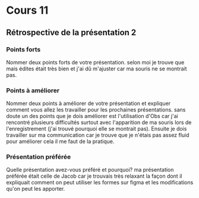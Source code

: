 # Cours 11
## Rétrospective de la présentation 2

### Points forts
Nommer deux points forts de votre présentation. 
selon moi je trouve que mais édites était très bien et j'ai dû m'ajuster car ma souris ne se montrait pas.

### Points à améliorer
Nommer deux points à améliorer de votre présentation et expliquer comment vous allez les travailler pour les prochaines présentations.
sans doute un des points que je dois améliorer est l'utilisation d'Obs car j'ai rencontré plusieurs difficultés surtout avec l'apparition de ma souris lors de l'enregistrement (j'ai trouvé pourquoi elle se montrait pas). Ensuite je dois travailler sur ma communication car je trouve que je n'étais pas assez fluid pour améliorer cela il me faut de la pratique.  

### Présentation préférée
Quelle présentation avez-vous préféré et pourquoi?
ma présentation préférée était celle de Jacob car je trouvais très relaxant la façon dont il expliquait comment on peut utiliser les formes sur figma et les modifications qu'on peut les apporter.
